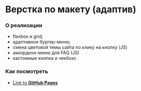 # Верстка по макету (адаптив)

### О реализации

- flexbox и grid;
- адаптивное бургер-меню;
- смена цветовой темы сайта по клику на кнопку (JS)
- аккордеон-меню для FAQ (JS)
- кастомные кнопка и чекбокс

### Как посмотреть

- [Link to **GitHub Pages**](https://julbrn.github.io/practice/)
